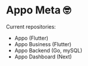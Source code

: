 # Appo Meta 🤓

Current repositories: 
- Appo (Flutter)
- Appo Business (Flutter)
- Appo Backend (Go, mySQL)
- Appo Dashboard (Next)
